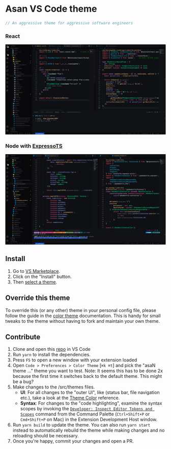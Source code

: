 # Asan VS Code theme
``` TypeScript
// An aggressive theme for aggressive software engineers
```
### React
![Asan VS Code theme React](assets/screenFront.png)
### Node with [ExpressoTS](https://github.com/expressots/expressots)
![Asan VS Code theme React](assets/screenBack.png)

## Install

1. Go to [VS Marketplace](https://marketplace.visualstudio.com/items?itemName=arielbetti.asan-theme).
2. Click on the "Install" button.
3. Then [select a theme](https://code.visualstudio.com/docs/getstarted/themes#_selecting-the-color-theme).

## Override this theme

To override this (or any other) theme in your personal config file, please follow the guide in the [color theme](https://code.visualstudio.com/api/extension-guides/color-theme) documentation. This is handy for small tweaks to the theme without having to fork and maintain your own theme.

## Contribute

1. Clone and open this [repo](https://github.com/ArielBetti/asan-theme) in VS Code
2. Run `yarn` to install the dependencies.
3. Press `F5` to open a new window with your extension loaded
4. Open `Code > Preferences > Color Theme` [`⌘k ⌘t`] and pick the "asaN theme ..." theme you want to test. Note: It seems this has to be done 2x because the first time it switches back to the default theme. This might be a bug?
5. Make changes to the /src/themes files.
    - **UI**: For all changes to the "outer UI", like (status bar, file navigation etc.), take a look at the [Theme Color](https://code.visualstudio.com/api/references/theme-color) reference.
    - **Syntax**: For changes to the "code highlighting", examine the syntax scopes by invoking the [`Developer: Inspect Editor Tokens and Scopes`](https://code.visualstudio.com/api/language-extensions/syntax-highlight-guide#scope-inspector) command from the Command Palette (`Ctrl+Shift+P` or `Cmd+Shift+P` on Mac) in the Extension Development Host window.
6. Run `yarn build` to update the theme. You can also run `yarn start` instead to automatically rebuild the theme while making changes and no reloading should be necessary.
7. Once you're happy, commit your changes and open a PR.
